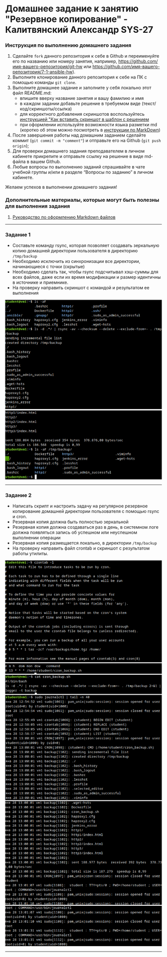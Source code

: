# Домашнее задание к занятию "Резервное копирование" - Калитвянский Александр SYS-27


### Инструкция по выполнению домашнего задания

   1. Сделайте `fork` данного репозитория к себе в Github и переименуйте его по названию или номеру занятия, например, https://github.com/имя-вашего-репозитория/git-hw или  https://github.com/имя-вашего-репозитория/7-1-ansible-hw).
   2. Выполните клонирование данного репозитория к себе на ПК с помощью команды `git clone`.
   3. Выполните домашнее задание и заполните у себя локально этот файл README.md:
      - впишите вверху название занятия и вашу фамилию и имя
      - в каждом задании добавьте решение в требуемом виде (текст/код/скриншоты/ссылка)
      - для корректного добавления скриншотов воспользуйтесь [инструкцией "Как вставить скриншот в шаблон с решением](https://github.com/netology-code/sys-pattern-homework/blob/main/screen-instruction.md)
      - при оформлении используйте возможности языка разметки md (коротко об этом можно посмотреть в [инструкции  по MarkDown](https://github.com/netology-code/sys-pattern-homework/blob/main/md-instruction.md))
   4. После завершения работы над домашним заданием сделайте коммит (`git commit -m "comment"`) и отправьте его на Github (`git push origin`);
   5. Для проверки домашнего задания преподавателем в личном кабинете прикрепите и отправьте ссылку на решение в виде md-файла в вашем Github.
   6. Любые вопросы по выполнению заданий спрашивайте в чате учебной группы и/или в разделе “Вопросы по заданию” в личном кабинете.
   
Желаем успехов в выполнении домашнего задания!
   
### Дополнительные материалы, которые могут быть полезны для выполнения задания

1. [Руководство по оформлению Markdown файлов](https://gist.github.com/Jekins/2bf2d0638163f1294637#Code)

---

### Задание 1

* Составьте команду rsync, которая позволяет создавать зеркальную копию домашней директории пользователя в директорию `/tmp/backup`
* Необходимо исключить из синхронизации все директории, начинающиеся с точки (скрытые)
* Необходимо сделать так, чтобы rsync подсчитывал хэш-суммы для всех файлов, даже если их время модификации и размер идентичны в источнике и приемнике.
* На проверку направить скриншот с командой и результатом ее выполнения

![Листинг 1](https://github.com/akalitvyanskiy/rs-backup/blob/main/img/11.png)
![Листинг 2](https://github.com/akalitvyanskiy/rs-backup/blob/main/img/12.png)

---

### Задание 2

* Написать скрипт и настроить задачу на регулярное резервное копирование домашней директории пользователя с помощью rsync и cron.
* Резервная копия должна быть полностью зеркальной
* Резервная копия должна создаваться раз в день, в системном логе должна появляться запись об успешном или неуспешном выполнении операции
* Резервная копия размещается локально, в директории `/tmp/backup`
* На проверку направить файл crontab и скриншот с результатом работы утилиты.

![Листинг 3](https://github.com/akalitvyanskiy/rs-backup/blob/main/img/21.png)
![Листинг 4](https://github.com/akalitvyanskiy/rs-backup/blob/main/img/211.png)
![Листинг 5](https://github.com/akalitvyanskiy/rs-backup/blob/main/img/212.png)
![Листинг 6](https://github.com/akalitvyanskiy/rs-backup/blob/main/img/22.png)
![Листинг 7](https://github.com/akalitvyanskiy/rs-backup/blob/main/img/23.png)
![Листинг 8](https://github.com/akalitvyanskiy/rs-backup/blob/main/img/24.png)

---

